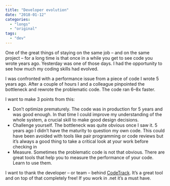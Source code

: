 ```yaml
---
title: "Developer evolution"
date: "2018-01-12"
categories: 
  - "longs"
  - "original"
tags: 
  - "dev"
---
```


One of the great things of staying on the same job – and on the same project – for a long time is that once in a while you get to see code you wrote years ago. Yesterday was one of those days. I had the opportunity to see how much my coding skills had evolved.

I was confronted with a performance issue from a piece of code I wrote 5 years ago. After a couple of hours I and a colleague pinpointed the bottleneck and rewrote the problematic code. The code ran 6–8x faster.

I want to make 3 points from this:

- Don’t optimize prematurely. The code was in production for 5 years and was good enough. In that time I could improve my understanding of the whole system, a crucial skill to make good design decisions.
- Challenge yourself. The bottleneck was quite obvious once I saw it. 5 years ago I didn’t have the maturity to question my own code. This could have been avoided with tools like pair programming or code reviews but it’s always a good thing to take a critical look at your work before checking in
- Measure. Sometimes the problematic code is not that obvious. There are great tools that help you to measure the performance of your code. Learn to use them.

I want to thank the developer – or team – behind [CodeTrack](http://www.getcodetrack.com/). It’s a great tool and on top of that completely free! If you work in .net it’s a must have.
